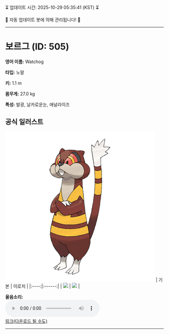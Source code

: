
⏳ 업데이트 시간: 2025-10-29 05:35:41 (KST) ⏳

🤖 자동 업데이트 봇에 의해 관리됩니다! 🤖

---

# 보르그 (ID: 505)
**영어 이름:** Watchog

**타입:** 노말

**키:** 1.1 m

**몸무게:** 27.0 kg

**특성:** 발광, 날카로운눈, 애널라이즈

## 공식 일러스트
![](https://raw.githubusercontent.com/PokeAPI/sprites/master/sprites/pokemon/other/official-artwork/505.png)
| 기본 | 이로치 |
|:----:|:------:|
| <img src="http://play.pokemonshowdown.com/sprites/ani/watchog.gif" width="200"> | <img src="http://play.pokemonshowdown.com/sprites/ani-shiny/watchog.gif" width="200"> |

**울음소리:**<br><audio controls src="https://raw.githubusercontent.com/PokeAPI/cries/main/cries/pokemon/latest/505.ogg"></audio><br> [링크(다운로드 될 수도)](https://raw.githubusercontent.com/PokeAPI/cries/main/cries/pokemon/latest/505.ogg)


---
